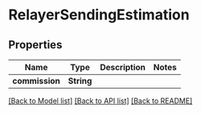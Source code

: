 # RelayerSendingEstimation

## Properties
Name | Type | Description | Notes
------------ | ------------- | ------------- | -------------
**commission** | **String** |  | 

[[Back to Model list]](../README.md#documentation-for-models) [[Back to API list]](../README.md#documentation-for-api-endpoints) [[Back to README]](../README.md)


